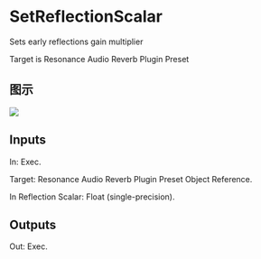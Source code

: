 # SetReflectionScalar

Sets early reflections gain multiplier

Target is Resonance Audio Reverb Plugin Preset

## 图示

![]($-20221218-20405449.png)

## Inputs

In: Exec.

Target: Resonance Audio Reverb Plugin Preset Object Reference.

In Reflection Scalar: Float (single-precision).  

## Outputs

Out: Exec.

